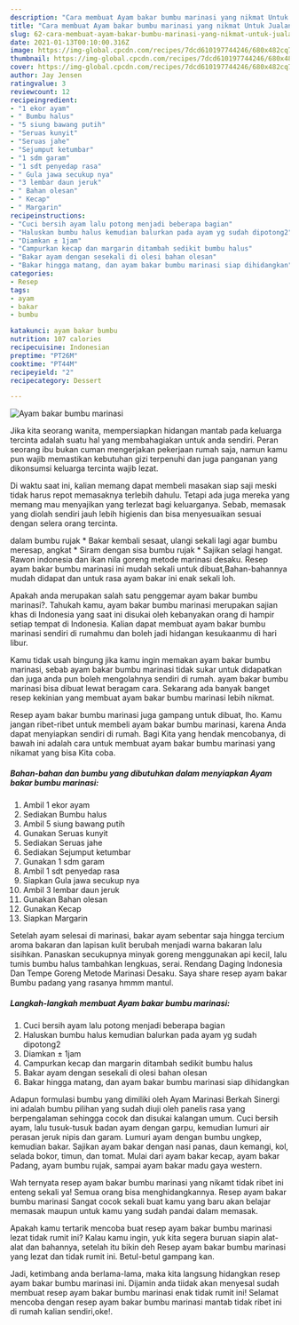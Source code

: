 ```yaml
---
description: "Cara membuat Ayam bakar bumbu marinasi yang nikmat Untuk Jualan"
title: "Cara membuat Ayam bakar bumbu marinasi yang nikmat Untuk Jualan"
slug: 62-cara-membuat-ayam-bakar-bumbu-marinasi-yang-nikmat-untuk-jualan
date: 2021-01-13T00:10:00.316Z
image: https://img-global.cpcdn.com/recipes/7dcd610197744246/680x482cq70/ayam-bakar-bumbu-marinasi-foto-resep-utama.jpg
thumbnail: https://img-global.cpcdn.com/recipes/7dcd610197744246/680x482cq70/ayam-bakar-bumbu-marinasi-foto-resep-utama.jpg
cover: https://img-global.cpcdn.com/recipes/7dcd610197744246/680x482cq70/ayam-bakar-bumbu-marinasi-foto-resep-utama.jpg
author: Jay Jensen
ratingvalue: 3
reviewcount: 12
recipeingredient:
- "1 ekor ayam"
- " Bumbu halus"
- "5 siung bawang putih"
- "Seruas kunyit"
- "Seruas jahe"
- "Sejumput ketumbar"
- "1 sdm garam"
- "1 sdt penyedap rasa"
- " Gula jawa secukup nya"
- "3 lembar daun jeruk"
- " Bahan olesan"
- " Kecap"
- " Margarin"
recipeinstructions:
- "Cuci bersih ayam lalu potong menjadi beberapa bagian"
- "Haluskan bumbu halus kemudian balurkan pada ayam yg sudah dipotong2"
- "Diamkan ± 1jam"
- "Campurkan kecap dan margarin ditambah sedikit bumbu halus"
- "Bakar ayam dengan sesekali di olesi bahan olesan"
- "Bakar hingga matang, dan ayam bakar bumbu marinasi siap dihidangkan"
categories:
- Resep
tags:
- ayam
- bakar
- bumbu

katakunci: ayam bakar bumbu 
nutrition: 107 calories
recipecuisine: Indonesian
preptime: "PT26M"
cooktime: "PT44M"
recipeyield: "2"
recipecategory: Dessert

---
```



![Ayam bakar bumbu marinasi](https://img-global.cpcdn.com/recipes/7dcd610197744246/680x482cq70/ayam-bakar-bumbu-marinasi-foto-resep-utama.jpg)

Jika kita seorang wanita, mempersiapkan hidangan mantab pada keluarga tercinta adalah suatu hal yang membahagiakan untuk anda sendiri. Peran seorang ibu bukan cuman mengerjakan pekerjaan rumah saja, namun kamu pun wajib memastikan kebutuhan gizi terpenuhi dan juga panganan yang dikonsumsi keluarga tercinta wajib lezat.

Di waktu  saat ini, kalian memang dapat membeli masakan siap saji meski tidak harus repot memasaknya terlebih dahulu. Tetapi ada juga mereka yang memang mau menyajikan yang terlezat bagi keluarganya. Sebab, memasak yang diolah sendiri jauh lebih higienis dan bisa menyesuaikan sesuai dengan selera orang tercinta. 

dalam bumbu rujak * Bakar kembali sesaat, ulangi sekali lagi agar bumbu meresap, angkat * Siram dengan sisa bumbu rujak * Sajikan selagi hangat. Rawon indonesia dan ikan nila goreng metode marinasi desaku. Resep ayam bakar bumbu marinasi ini mudah sekali untuk dibuat,Bahan-bahannya mudah didapat dan untuk rasa ayam bakar ini enak sekali loh.

Apakah anda merupakan salah satu penggemar ayam bakar bumbu marinasi?. Tahukah kamu, ayam bakar bumbu marinasi merupakan sajian khas di Indonesia yang saat ini disukai oleh kebanyakan orang di hampir setiap tempat di Indonesia. Kalian dapat membuat ayam bakar bumbu marinasi sendiri di rumahmu dan boleh jadi hidangan kesukaanmu di hari libur.

Kamu tidak usah bingung jika kamu ingin memakan ayam bakar bumbu marinasi, sebab ayam bakar bumbu marinasi tidak sukar untuk didapatkan dan juga anda pun boleh mengolahnya sendiri di rumah. ayam bakar bumbu marinasi bisa dibuat lewat beragam cara. Sekarang ada banyak banget resep kekinian yang membuat ayam bakar bumbu marinasi lebih nikmat.

Resep ayam bakar bumbu marinasi juga gampang untuk dibuat, lho. Kamu jangan ribet-ribet untuk membeli ayam bakar bumbu marinasi, karena Anda dapat menyiapkan sendiri di rumah. Bagi Kita yang hendak mencobanya, di bawah ini adalah cara untuk membuat ayam bakar bumbu marinasi yang nikamat yang bisa Kita coba.

<!--inarticleads1-->

##### Bahan-bahan dan bumbu yang dibutuhkan dalam menyiapkan Ayam bakar bumbu marinasi:

1. Ambil 1 ekor ayam
1. Sediakan  Bumbu halus
1. Ambil 5 siung bawang putih
1. Gunakan Seruas kunyit
1. Sediakan Seruas jahe
1. Sediakan Sejumput ketumbar
1. Gunakan 1 sdm garam
1. Ambil 1 sdt penyedap rasa
1. Siapkan  Gula jawa secukup nya
1. Ambil 3 lembar daun jeruk
1. Gunakan  Bahan olesan
1. Gunakan  Kecap
1. Siapkan  Margarin


Setelah ayam selesai di marinasi, bakar ayam sebentar saja hingga tercium aroma bakaran dan lapisan kulit berubah menjadi warna bakaran lalu sisihkan. Panaskan secukupnya minyak goreng menggunakan api kecil, lalu tumis bumbu halus tambahkan lengkuas, serai. Rendang Daging Indonesia Dan Tempe Goreng Metode Marinasi Desaku. Saya share resep ayam bakar Bumbu padang yang rasanya hmmm mantul. 

<!--inarticleads2-->

##### Langkah-langkah membuat Ayam bakar bumbu marinasi:

1. Cuci bersih ayam lalu potong menjadi beberapa bagian
1. Haluskan bumbu halus kemudian balurkan pada ayam yg sudah dipotong2
1. Diamkan ± 1jam
1. Campurkan kecap dan margarin ditambah sedikit bumbu halus
1. Bakar ayam dengan sesekali di olesi bahan olesan
1. Bakar hingga matang, dan ayam bakar bumbu marinasi siap dihidangkan


Adapun formulasi bumbu yang dimiliki oleh Ayam Marinasi Berkah Sinergi ini adalah bumbu pilihan yang sudah diuji oleh panelis rasa yang berpengalaman sehingga cocok dan disukai kalangan umum. Cuci bersih ayam, lalu tusuk-tusuk badan ayam dengan garpu, kemudian lumuri air perasan jeruk nipis dan garam. Lumuri ayam dengan bumbu ungkep, kemudian bakar. Sajikan ayam bakar dengan nasi panas, daun kemangi, kol, selada bokor, timun, dan tomat. Mulai dari ayam bakar kecap, ayam bakar Padang, ayam bumbu rujak, sampai ayam bakar madu gaya western. 

Wah ternyata resep ayam bakar bumbu marinasi yang nikamt tidak ribet ini enteng sekali ya! Semua orang bisa menghidangkannya. Resep ayam bakar bumbu marinasi Sangat cocok sekali buat kamu yang baru akan belajar memasak maupun untuk kamu yang sudah pandai dalam memasak.

Apakah kamu tertarik mencoba buat resep ayam bakar bumbu marinasi lezat tidak rumit ini? Kalau kamu ingin, yuk kita segera buruan siapin alat-alat dan bahannya, setelah itu bikin deh Resep ayam bakar bumbu marinasi yang lezat dan tidak rumit ini. Betul-betul gampang kan. 

Jadi, ketimbang anda berlama-lama, maka kita langsung hidangkan resep ayam bakar bumbu marinasi ini. Dijamin anda tiidak akan menyesal sudah membuat resep ayam bakar bumbu marinasi enak tidak rumit ini! Selamat mencoba dengan resep ayam bakar bumbu marinasi mantab tidak ribet ini di rumah kalian sendiri,oke!.

